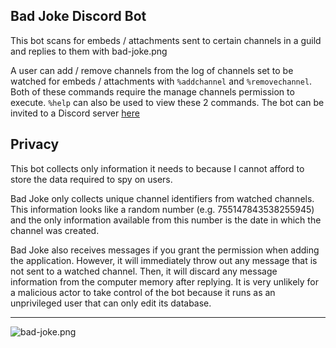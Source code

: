 ## Bad Joke Discord Bot
This bot scans for embeds / attachments sent to certain channels in a guild and replies to them with bad-joke.png

A user can add / remove channels from the log of channels set to be watched for embeds / attachments with `%addchannel` and `%removechannel`. Both of these commands require the manage channels permission to execute. `%help` can also be used to view these 2 commands. The bot can be invited to a Discord server [here](https://discord.com/api/oauth2/authorize?client_id=723251861204762736&permissions=51200&scope=bot%20applications.commands)

## Privacy

This bot collects only information it needs to because I cannot afford to store the data required to spy on users.

Bad Joke only collects unique channel identifiers from watched channels. This information looks like a random number (e.g. 755147843538255945) and the only information available from this number is the date in which the channel was created.

Bad Joke also receives messages if you grant the permission when adding the application. However, it will immediately throw out any message that is not sent to a watched channel. Then, it will discard any message information from the computer memory after replying. It is very unlikely for a malicious actor to take control of the bot because it runs as an unprivileged user that can only edit its database.

---

![bad-joke.png](./bad-joke.png)
